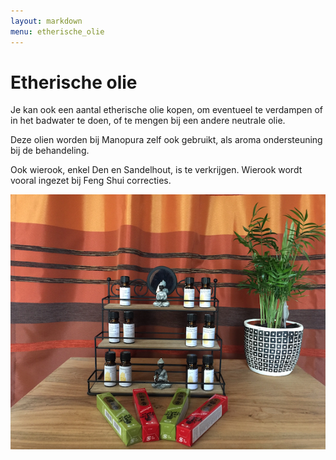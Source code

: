 ```yaml
---
layout: markdown
menu: etherische_olie
---
```

# Etherische olie

Je kan ook een aantal etherische olie kopen, om eventueel te verdampen of in het badwater te doen, of te mengen bij een andere neutrale olie.

Deze olien worden bij Manopura zelf ook gebruikt, als aroma ondersteuning bij de behandeling.

Ook wierook, enkel Den en Sandelhout, is te verkrijgen. Wierook wordt vooral ingezet bij Feng Shui correcties.



![etherische_olie](images/kleinolierekje.png)
